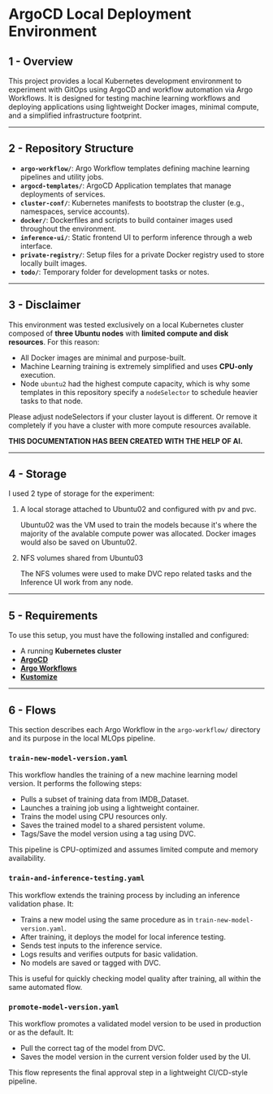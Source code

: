 # ArgoCD Local Deployment Environment

## 1 - Overview

This project provides a local Kubernetes development environment to experiment with GitOps using ArgoCD and workflow automation via Argo Workflows. It is designed for testing machine learning workflows and deploying applications using lightweight Docker images, minimal compute, and a simplified infrastructure footprint.

---

## 2 - Repository Structure

- **`argo-workflow/`**: Argo Workflow templates defining machine learning pipelines and utility jobs.
- **`argocd-templates/`**: ArgoCD Application templates that manage deployments of services.
- **`cluster-conf/`**: Kubernetes manifests to bootstrap the cluster (e.g., namespaces, service accounts).
- **`docker/`**: Dockerfiles and scripts to build container images used throughout the environment.
- **`inference-ui/`**: Static frontend UI to perform inference through a web interface.
- **`private-registry/`**: Setup files for a private Docker registry used to store locally built images.
- **`todo/`**: Temporary folder for development tasks or notes.

---

## 3 - Disclaimer

This environment was tested exclusively on a local Kubernetes cluster composed of **three Ubuntu nodes** with **limited compute and disk resources**. For this reason:

- All Docker images are minimal and purpose-built.
- Machine Learning training is extremely simplified and uses **CPU-only** execution.
- Node `ubuntu2` had the highest compute capacity, which is why some templates in this repository specify a `nodeSelector` to schedule heavier tasks to that node.

Please adjust nodeSelectors if your cluster layout is different. Or remove it completely if you have a cluster with more compute resources available.

**THIS DOCUMENTATION HAS BEEN CREATED WITH THE HELP OF AI.**

---
## 4 - Storage

I used 2 type of storage for the experiment:

1) A local storage attached to Ubuntu02 and configured with pv and pvc.

    Ubuntu02 was the VM used to train the models because it's where the majority of the avalable compute power was allocated.
    Docker images would also be saved on Ubuntu02.

2) NFS volumes shared from Ubuntu03

    The NFS volumes were used to make DVC repo related tasks and the Inference UI work from any node.

---
## 5 - Requirements

To use this setup, you must have the following installed and configured:

- A running **Kubernetes cluster**
- [**ArgoCD**](https://argo-cd.readthedocs.io/)
- [**Argo Workflows**](https://argoproj.github.io/argo-workflows/)
- [**Kustomize**](https://kubectl.docs.kubernetes.io/installation/kustomize/)

---

## 6 - Flows

This section describes each Argo Workflow in the `argo-workflow/` directory and its purpose in the local MLOps pipeline.

### `train-new-model-version.yaml`
This workflow handles the training of a new machine learning model version. It performs the following steps:

- Pulls a subset of training data from IMDB_Dataset.
- Launches a training job using a lightweight container.
- Trains the model using CPU resources only.
- Saves the trained model to a shared persistent volume.
- Tags/Save the model version using a tag using DVC.

This pipeline is CPU-optimized and assumes limited compute and memory availability.

### `train-and-inference-testing.yaml`
This workflow extends the training process by including an inference validation phase. It:

- Trains a new model using the same procedure as in `train-new-model-version.yaml`.
- After training, it deploys the model for local inference testing.
- Sends test inputs to the inference service.
- Logs results and verifies outputs for basic validation.
- No models are saved or tagged with DVC.

This is useful for quickly checking model quality after training, all within the same automated flow.

### `promote-model-version.yaml`
This workflow promotes a validated model version to be used in production or as the default. It:

- Pull the correct tag of the model from DVC.
- Saves the model version in the current version folder used by the UI.

This flow represents the final approval step in a lightweight CI/CD-style pipeline.

